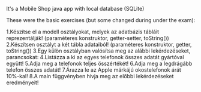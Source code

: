 It's a Mobile Shop java app with local database (SQLite)

These were the basic exercises (but some changed during under the exam):

1.Készítse el a modell osztályokat, melyek az adatbázis tábláit reprezentálják! (paraméteres konstruktor, getter-setter, toString())
2.Készítsen osztályt a két tábla adataiból! (paraméteres konstruktor, getter, toString())
3.Egy külön osztályban valósítsa meg az alábbi lekérdezéseket, parancsokat:
4.Listázza a ki az egyes telefonok összes adatát gyártóval együtt!
5.Adja meg a telefonok teljes összértékét!
6.Adja meg a legdrágább telefon összes adatát!
7.Árazza le az Apple márkájú okostelefonok árát 10%-kal!
8.A main függvényben hívja meg az előbbi lekérdezéseket eredményeit!
